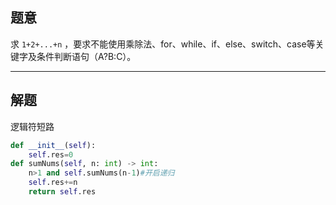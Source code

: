 ## 题意

求 `1+2+...+n` ，要求不能使用乘除法、for、while、if、else、switch、case等关键字及条件判断语句（A?B:C）。

---
## 解题

逻辑符短路

```python
def __init__(self):
	self.res=0
def sumNums(self, n: int) -> int:
	n>1 and self.sumNums(n-1)#开启递归
	self.res+=n 
	return self.res
```